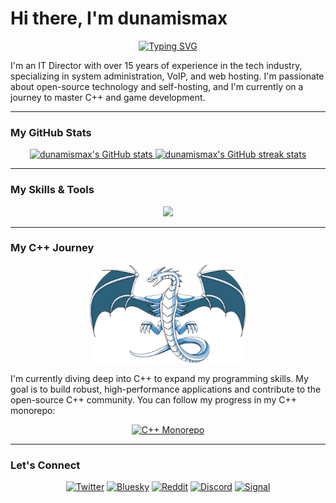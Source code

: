 # Hi there, I'm dunamismax

<p align="center">
  <a href="https://github.com/dunamismax">
    <img src="https://readme-typing-svg.herokuapp.com?font=Fira+Code&size=24&pause=1000&color=1DB954&center=true&vCenter=true&width=435&lines=IT+Director+%7C+C%2B%2B+Enthusiast;15%2B+Years+in+Tech;Sysadmin+%26+VoIP+Expert;Open-Source+Advocate;Self-Hosting+Proponent" alt="Typing SVG" />
  </a>
</p>

I'm an IT Director with over 15 years of experience in the tech industry, specializing in system administration, VoIP, and web hosting. I'm passionate about open-source technology and self-hosting, and I'm currently on a journey to master C++ and game development.

---

### My GitHub Stats

<p align="center">
  <a href="https://github.com/dunamismax">
    <img src="https://github-readme-stats.vercel.app/api?username=dunamismax&show_icons=true&theme=dracula&include_all_commits=true&count_private=true" alt="dunamismax's GitHub stats" />
  </a>
  <a href="https://github.com/dunamismax">
    <img src="https://github-readme-streak-stats.herokuapp.com/?user=dunamismax&theme=dracula" alt="dunamismax's GitHub streak stats" />
  </a>
</p>

---

### My Skills & Tools

<p align="center">
  <a href="https://skillicons.dev">
    <img src="https://skillicons.dev/icons?i=python,typescript,rust,swift,cpp,c,html,css,nextjs,django,flask,nodejs,tailwind,vite,docker,git,github,cmake,nginx,vscode,raspberrypi,linux,debian,ubuntu,arch,windows,bash,powershell,sqlite" />
  </a>
</p>

---

### My C++ Journey

<p align="center">
  <img src="https://github.com/dunamismax/dunamismax/blob/131f2074ab3f91c69ff767fc6c830c21bb3e16b4/LLVMWyvernSmall.png" alt="C++ Monorepo logo" width="250"/>
</p>

I'm currently diving deep into C++ to expand my programming skills. My goal is to build robust, high-performance applications and contribute to the open-source C++ community. You can follow my progress in my C++ monorepo:

<p align="center">
  <a href="https://github.com/dunamismax/cpp">
    <img src="https://github-readme-stats.vercel.app/api/pin/?username=dunamismax&repo=cpp&theme=dracula" alt="C++ Monorepo" />
  </a>
</p>

---

### Let's Connect

<p align="center">
  <a href="https://twitter.com/dunamismax" target="_blank"><img src="https://img.shields.io/badge/Twitter-%231DA1F2.svg?&style=for-the-badge&logo=twitter&logoColor=white" alt="Twitter"></a>
  <a href="https://bsky.app/profile/dunamismax.bsky.social" target="_blank"><img src="https://img.shields.io/badge/Bluesky-blue?style=for-the-badge&logo=bluesky&logoColor=white" alt="Bluesky"></a>
  <a href="https://www.reddit.com/user/dunamismax" target="_blank"><img src="https://img.shields.io/badge/Reddit-%23FF4500.svg?&style=for-the-badge&logo=reddit&logoColor=white" alt="Reddit"></a>
  <a href="https://discord.com/users/dunamismax" target="_blank"><img src="https://img.shields.io/badge/Discord-dunamismax-7289DA.svg?style=for-the-badge&logo=discord&logoColor=white" alt="Discord"></a>
  <a href="https://signal.me/#p/+dunamismax.66" target="_blank"><img src="https://img.shields.io/badge/Signal-dunamismax.66-3A76F0.svg?style=for-the-badge&logo=signal&logoColor=white" alt="Signal"></a>
</p>
